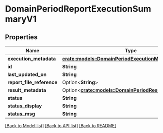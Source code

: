 # DomainPeriodReportExecutionSummaryV1

## Properties

Name | Type | Description | Notes
------------ | ------------- | ------------- | -------------
**execution_metadata** | [**crate::models::DomainPeriodExecutionMetadataSummary**](domain.ExecutionMetadataSummary.md) |  | 
**id** | **String** |  | 
**last_updated_on** | **String** |  | 
**report_file_reference** | Option<**String**> |  | [optional]
**result_metadata** | Option<[**crate::models::DomainPeriodResultMetadata**](domain.ResultMetadata.md)> |  | [optional]
**status** | **String** |  | 
**status_display** | **String** |  | 
**status_msg** | **String** |  | 

[[Back to Model list]](../README.md#documentation-for-models) [[Back to API list]](../README.md#documentation-for-api-endpoints) [[Back to README]](../README.md)


